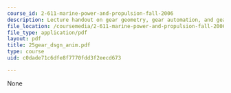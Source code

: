 ```yaml
---
course_id: 2-611-marine-power-and-propulsion-fall-2006
description: Lecture handout on gear geometry, gear automation, and gear design.
file_location: /coursemedia/2-611-marine-power-and-propulsion-fall-2006/c0dade71c6dfe8f7770fdd3f2eecd673_25gear_dsgn_anim.pdf
file_type: application/pdf
layout: pdf
title: 25gear_dsgn_anim.pdf
type: course
uid: c0dade71c6dfe8f7770fdd3f2eecd673

---
```

None